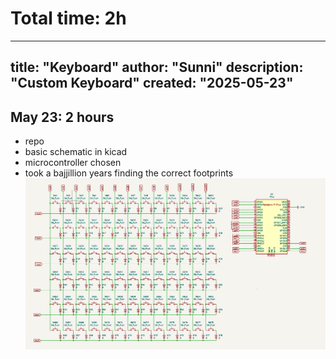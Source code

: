 # Total time: 2h
---
title: "Keyboard" 
author: "Sunni" 
description: "Custom Keyboard" 
created: "2025-05-23" 
---

## May 23: 2 hours
- repo
- basic schematic in kicad
- microcontroller chosen
- took a bajjillion years finding the correct footprints
![image](./journal-images/schematic1.png)
